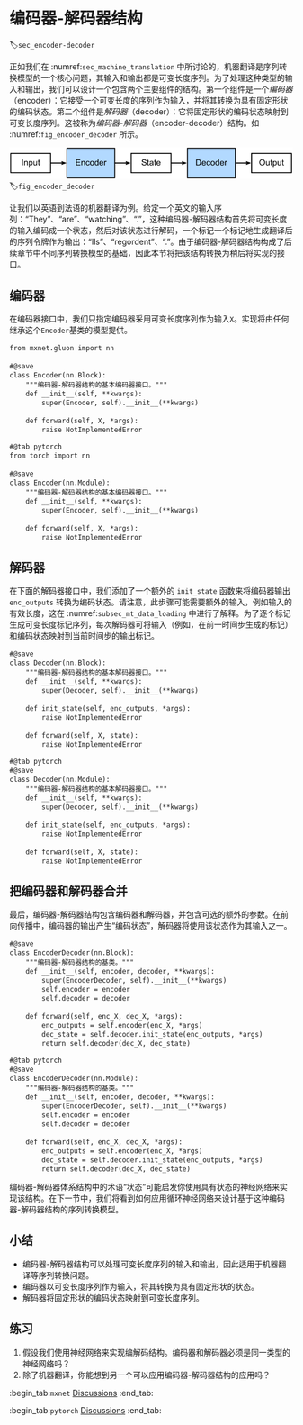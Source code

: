 # 编码器-解码器结构
:label:`sec_encoder-decoder`

正如我们在 :numref:`sec_machine_translation` 中所讨论的，机器翻译是序列转换模型的一个核心问题，其输入和输出都是可变长度序列。为了处理这种类型的输入和输出，我们可以设计一个包含两个主要组件的结构。第一个组件是一个*编码器*（encoder）：它接受一个可变长度的序列作为输入，并将其转换为具有固定形状的编码状态。第二个组件是*解码器*（decoder）：它将固定形状的编码状态映射到可变长度序列。这被称为*编码器-解码器*（encoder-decoder）结构。如 :numref:`fig_encoder_decoder` 所示。

![编码器-解码器结构](../img/encoder-decoder.svg)
:label:`fig_encoder_decoder`

让我们以英语到法语的机器翻译为例。给定一个英文的输入序列：“They”、“are”、“watching”、“.”，这种编码器-解码器结构首先将可变长度的输入编码成一个状态，然后对该状态进行解码，一个标记一个标记地生成翻译后的序列令牌作为输出：“Ils”、“regordent”、“.”。由于编码器-解码器结构构成了后续章节中不同序列转换模型的基础，因此本节将把该结构转换为稍后将实现的接口。

## 编码器

在编码器接口中，我们只指定编码器采用可变长度序列作为输入`X`。实现将由任何继承这个`Encoder`基类的模型提供。

```{.python .input}
from mxnet.gluon import nn

#@save
class Encoder(nn.Block):
    """编码器-解码器结构的基本编码器接口。"""
    def __init__(self, **kwargs):
        super(Encoder, self).__init__(**kwargs)

    def forward(self, X, *args):
        raise NotImplementedError
```

```{.python .input}
#@tab pytorch
from torch import nn

#@save
class Encoder(nn.Module):
    """编码器-解码器结构的基本编码器接口。"""
    def __init__(self, **kwargs):
        super(Encoder, self).__init__(**kwargs)

    def forward(self, X, *args):
        raise NotImplementedError
```

## 解码器

在下面的解码器接口中，我们添加了一个额外的 `init_state` 函数来将编码器输出 `enc_outputs` 转换为编码状态。请注意，此步骤可能需要额外的输入，例如输入的有效长度，这在 :numref:`subsec_mt_data_loading` 中进行了解释。为了逐个标记生成可变长度标记序列，每次解码器可将输入（例如，在前一时间步生成的标记）和编码状态映射到当前时间步的输出标记。

```{.python .input}
#@save
class Decoder(nn.Block):
    """编码器-解码器结构的基本解码器接口。"""
    def __init__(self, **kwargs):
        super(Decoder, self).__init__(**kwargs)

    def init_state(self, enc_outputs, *args):
        raise NotImplementedError

    def forward(self, X, state):
        raise NotImplementedError
```

```{.python .input}
#@tab pytorch
#@save
class Decoder(nn.Module):
    """编码器-解码器结构的基本解码器接口。"""
    def __init__(self, **kwargs):
        super(Decoder, self).__init__(**kwargs)

    def init_state(self, enc_outputs, *args):
        raise NotImplementedError

    def forward(self, X, state):
        raise NotImplementedError
```

## 把编码器和解码器合并

最后，编码器-解码器结构包含编码器和解码器，并包含可选的额外的参数。在前向传播中，编码器的输出产生“编码状态”，解码器将使用该状态作为其输入之一。

```{.python .input}
#@save
class EncoderDecoder(nn.Block):
    """编码器-解码器结构的基类。"""
    def __init__(self, encoder, decoder, **kwargs):
        super(EncoderDecoder, self).__init__(**kwargs)
        self.encoder = encoder
        self.decoder = decoder

    def forward(self, enc_X, dec_X, *args):
        enc_outputs = self.encoder(enc_X, *args)
        dec_state = self.decoder.init_state(enc_outputs, *args)
        return self.decoder(dec_X, dec_state)
```

```{.python .input}
#@tab pytorch
#@save
class EncoderDecoder(nn.Module):
    """编码器-解码器结构的基类。"""
    def __init__(self, encoder, decoder, **kwargs):
        super(EncoderDecoder, self).__init__(**kwargs)
        self.encoder = encoder
        self.decoder = decoder

    def forward(self, enc_X, dec_X, *args):
        enc_outputs = self.encoder(enc_X, *args)
        dec_state = self.decoder.init_state(enc_outputs, *args)
        return self.decoder(dec_X, dec_state)
```

编码器-解码器体系结构中的术语“状态”可能启发你使用具有状态的神经网络来实现该结构。在下一节中，我们将看到如何应用循环神经网络来设计基于这种编码器-解码器结构的序列转换模型。

## 小结

* 编码器-解码器结构可以处理可变长度序列的输入和输出，因此适用于机器翻译等序列转换问题。
* 编码器以可变长度序列作为输入，将其转换为具有固定形状的状态。
* 解码器将固定形状的编码状态映射到可变长度序列。

## 练习

1. 假设我们使用神经网络来实现编解码结构。编码器和解码器必须是同一类型的神经网络吗？
1. 除了机器翻译，你能想到另一个可以应用编码器-解码器结构的应用吗？

:begin_tab:`mxnet`
[Discussions](https://discuss.d2l.ai/t/341)
:end_tab:

:begin_tab:`pytorch`
[Discussions](https://discuss.d2l.ai/t/1061)
:end_tab:
